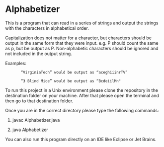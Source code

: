 # Alphabetizer

This is a program that can read in a series of strings and output the strings with the characters in alphabetical order.

Capitalization does not matter for a character, but characters should be output in the same form that they were input.  e.g. P should count the same as p, but be output as P.  Non-alphabetic characters should be ignored and not included in the output string.

Examples:  

           “VirginiaTech” would be output as “aceghiiinrTV”

           “3 Blind Mice” would be output as “BcdeiilMn"
                        
To run this project in a Unix environment please clone the repository in the destination folder on your machine. After that please open the terminal and then go to that destination folder. 

Once you are in the correct directory please type the following commands:

1) javac Alphabetizer.java

2) java Alphabetizer

You can also run this program directly on an IDE like Eclipse or Jet Brains. 
